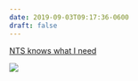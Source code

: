 ```yaml
---
date: 2019-09-03T09:17:36-0600
draft: false
---
```


[NTS knows what I need](https://www.nts.live/shows/erased-tapes/episodes/erased-tapes-2nd-september-2019)

![](/images/2019/c06a31bc0a.jpg)

